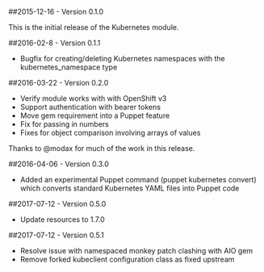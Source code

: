 ##2015-12-16 - Version 0.1.0

This is the initial release of the Kubernetes module.

##2016-02-8 - Version 0.1.1

* Bugfix for creating/deleting Kubernetes namespaces with the
  kubernetes_namespace type

##2016-03-22 - Version 0.2.0

* Verify module works with with OpenShift v3
* Support authentication with bearer tokens
* Move gem requirement into a Puppet feature
* Fix for passing in numbers
* Fixes for object comparison involving arrays of values

Thanks to @modax for much of the work in this release.

##2016-04-06 - Version 0.3.0

* Added an experimental Puppet command (puppet kubernetes convert)
  which converts standard Kubernetes YAML files into Puppet code

##2017-07-12 - Version 0.5.0

* Update resources to 1.7.0

##2017-07-12 - Version 0.5.1

* Resolve issue with namespaced monkey patch clashing with AIO gem
* Remove forked kubeclient configuration class as fixed upstream
